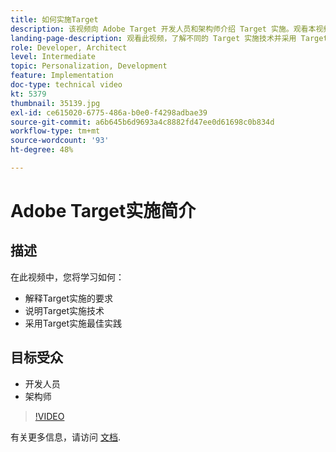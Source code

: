 ```yaml
---
title: 如何实施Target
description: 该视频向 Adobe Target 开发人员和架构师介绍 Target 实施。观看本视频，了解不同的 Target 实施技术并采用 Target 实施的最佳实践。
landing-page-description: 观看此视频，了解不同的 Target 实施技术并采用 Target 实施的最佳实践。
role: Developer, Architect
level: Intermediate
topic: Personalization, Development
feature: Implementation
doc-type: technical video
kt: 5379
thumbnail: 35139.jpg
exl-id: ce615020-6775-486a-b0e0-f4298adbae39
source-git-commit: a6b645b6d9693a4c8882fd47ee0d61698c0b834d
workflow-type: tm+mt
source-wordcount: '93'
ht-degree: 48%

---
```


# Adobe Target实施简介

## 描述

在此视频中，您将学习如何：

* 解释Target实施的要求
* 说明Target实施技术
* 采用Target实施最佳实践

## 目标受众

* 开发人员
* 架构师

>[!VIDEO](https://video.tv.adobe.com/v/35139/?quality=12)

有关更多信息，请访问 [文档](https://experienceleague.adobe.com/docs/target/using/implement-target/implementing-target.html?lang=en).
